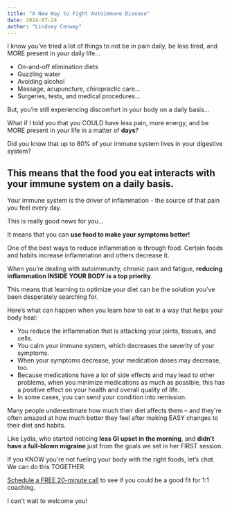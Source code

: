 ```yaml
---
title: "A New Way to Fight Autoimmune Disease"
date: 2024-07-24
author: "Lindsey Conway"
---
```


I know you’ve tried a lot of things to not be in pain daily, be less tired, and MORE present in your daily life...

- On-and-off elimination diets
- Guzzling water
- Avoiding alcohol
- Massage, acupuncture, chiropractic care…
- Surgeries, tests, and medical procedures…

But, you’re still experiencing discomfort in your body on a daily basis…

What if I told you that you COULD have less pain, more energy, and be MORE present in your life in a matter of **days**?

Did you know that up to 80% of your immune system lives in your digestive system?

## This means that the food you eat interacts with your immune system on a daily basis. 

Your immune system is the driver of inflammation - the source of that pain you feel every day.

This is really good news for you...

It means that you can **use food to make your symptoms better!**

One of the best ways to reduce inflammation is through food. Certain foods and habits increase inflammation and others decrease it. 

When you’re dealing with autoimmunity, chronic pain and fatigue, **reducing inflammation INSIDE YOUR BODY is a top priority**.

This means that learning to optimize your diet can be the solution you’ve been desperately searching for.

Here’s what can happen when you learn how to eat in a way that helps your body heal:

- You reduce the inflammation that is attacking your joints, tissues, and cells.
- You calm your immune system, which decreases the severity of your symptoms.
- When your symptoms decrease, your medication doses may decrease, too.
- Because medications have a lot of side effects and may lead to other problems, when you minimize medications as much as possible, this has a positive effect on your health and overall quality of life.
- In some cases, you can send your condition into remission.

Many people underestimate how much their diet affects them – and they're often amazed at how much better they feel after making EASY changes to their diet and habits. 

Like Lydia, who started noticing **less GI upset in the morning**, and **didn’t have a full-blown migraine** just from the goals we set in her FIRST session. 

If you KNOW you're not fueling your body with the right foods, let’s chat. We can do this TOGETHER.

[​Schedule a FREE 20-minute call](/call) to see if you could be a good fit for 1:1 coaching. 

I can't wait to welcome you!